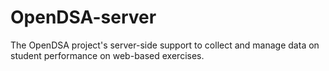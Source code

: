 OpenDSA-server
==============

The OpenDSA project's server-side support to collect and manage data on student performance on web-based exercises.

